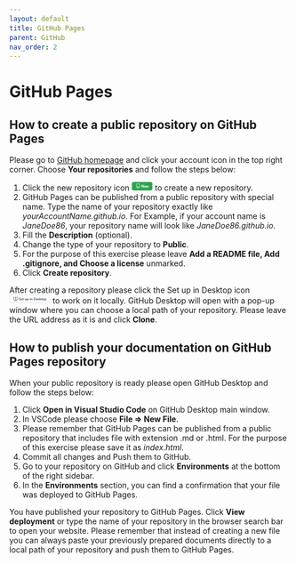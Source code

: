 ```yaml
---
layout: default
title: GitHub Pages
parent: GitHub
nav_order: 2
---
```


GitHub Pages
============

## How to create a public repository on GitHub Pages
Please go to [GitHub homepage](https://github.com) and click your account icon in the top right corner. Choose **Your repositories** and follow the steps below:
1. Click the new repository icon ![New Repository icon](../images/newIco.png) to create a new repository.
2. GitHub Pages can be published from a public repository with special name. Type the name of your repository exactly like *<span>yourAccountName.github.io</span>*. For Example, if your account name is *JaneDoe86*, your repository name will look like *<span>JaneDoe86.github.io</span>*.
3. Fill the **Description** (optional). 
4. Change the type of your repository to **Public**.
5. For the purpose of this exercise please leave **Add a README file, Add .gitignore, and Choose a license** unmarked.
6. Click **Create repository**.

After creating a repository please click the Set up in Desktop icon ![Set up in Desktop icon](../images/setupIco.png) to work on it locally. GitHub Desktop will open with a pop-up window where you can choose a local path of your repository. Please leave the URL address as it is and click **Clone**.

## How to publish your documentation on GitHub Pages repository
When your public repository is ready please open GitHub Desktop and follow the steps below:
1. Click **Open in Visual Studio Code** on GitHub Desktop main window.
2. In VSCode please choose **File => New File**.
3. Please remember that GitHub Pages can be published from a public repository that includes file with extension .md or .html. For the purpose of this exercise please save it as *index.html*.
4. Commit all changes and Push them to GitHub.
5. Go to your repository on GitHub and click **Environments** at the bottom of the right sidebar.
6. In the **Environments** section, you can find a confirmation that your file was deployed to GitHub Pages.

You have published your repository to GitHub Pages. Click **View deployment** or type the name of your repository in the browser search bar to open your website. Please remember that instead of creating a new file you can always paste your previously prepared documents directly to a local path of your repository and push them to GitHub Pages.